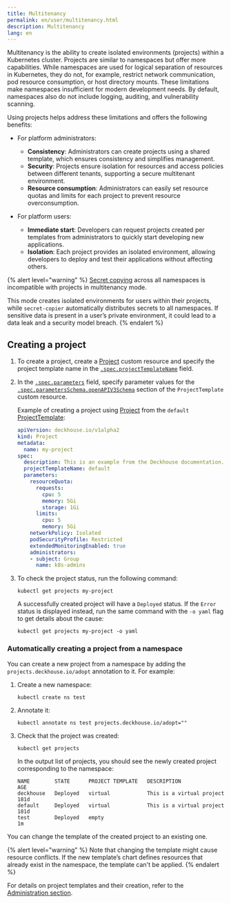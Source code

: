 ```yaml
---
title: Multitenancy
permalink: en/user/multitenancy.html
description: Multitenancy
lang: en
---
```


Multitenancy is the ability to create isolated environments (projects) within a Kubernetes cluster.
Projects are similar to namespaces but offer more capabilities.
While namespaces are used for logical separation of resources in Kubernetes,
they do not, for example, restrict network communication, pod resource consumption, or host directory mounts.
These limitations make namespaces insufficient for modern development needs.
By default, namespaces also do not include logging, auditing, and vulnerability scanning.

Using projects helps address these limitations and offers the following benefits:

* For platform administrators:
  * **Consistency**: Administrators can create projects using a shared template,
  which ensures consistency and simplifies management.
  * **Security**: Projects ensure isolation for resources and access policies between different tenants,
  supporting a secure multitenant environment.
  * **Resource consumption**: Administrators can easily set resource quotas and limits for each project
  to prevent resource overconsumption.

* For platform users:
  * **Immediate start**: Developers can request projects created per templates from administrators
  to quickly start developing new applications.
  * **Isolation**: Each project provides an isolated environment,
  allowing developers to deploy and test their applications without affecting others.

{% alert level="warning" %}
[Secret copying](TODO?) across all namespaces is incompatible with projects in multitenancy mode.

This mode creates isolated environments for users within their projects,
while `secret-copier` automatically distributes secrets to all namespaces.
If sensitive data is present in a user’s private environment,
it could lead to a data leak and a security model breach.
{% endalert %}

## Creating a project

1. To create a project, create a [Project](cr.html#project) custom resource
   and specify the project template name in the [`.spec.projectTemplateName`](cr.html#project-v1alpha2-spec-projecttemplatename) field.
1. In the [`.spec.parameters`](cr.html#project-v1alpha2-spec-parameters) field,
   specify parameter values for the [`.spec.parametersSchema.openAPIV3Schema`](cr.html#projecttemplate-v1alpha1-spec-parametersschema-openapiv3schema) section of the `ProjectTemplate` custom resource.

   Example of creating a project using [Project](cr.html#project) from the `default` [ProjectTemplate](cr.html#projecttemplate):

   ```yaml
   apiVersion: deckhouse.io/v1alpha2
   kind: Project
   metadata:
     name: my-project
   spec:
     description: This is an example from the Deckhouse documentation.
     projectTemplateName: default
     parameters:
       resourceQuota:
         requests:
           cpu: 5
           memory: 5Gi
           storage: 1Gi
         limits:
           cpu: 5
           memory: 5Gi
       networkPolicy: Isolated
       podSecurityProfile: Restricted
       extendedMonitoringEnabled: true
       administrators:
       - subject: Group
         name: k8s-admins
   ```

1. To check the project status, run the following command:

   ```shell
   kubectl get projects my-project
   ```

   A successfully created project will have a `Deployed` status.
   If the `Error` status is displayed instead,
   run the same command with the `-o yaml` flag to get details about the cause:

   ```shell
   kubectl get projects my-project -o yaml
   ```

### Automatically creating a project from a namespace

You can create a new project from a namespace by adding the `projects.deckhouse.io/adopt` annotation to it.
For example:

1. Create a new namespace:

   ```shell
   kubectl create ns test
   ```

1. Annotate it:

   ```shell
   kubectl annotate ns test projects.deckhouse.io/adopt=""
   ```

1. Check that the project was created:

   ```shell
   kubectl get projects
   ```

   In the output list of projects, you should see the newly created project corresponding to the namespace:

   ```console
   NAME        STATE      PROJECT TEMPLATE   DESCRIPTION                                            AGE
   deckhouse   Deployed   virtual            This is a virtual project                              181d
   default     Deployed   virtual            This is a virtual project                              181d
   test        Deployed   empty                                                                     1m
   ```

You can change the template of the created project to an existing one.

{% alert level="warning" %}
Note that changing the template might cause resource conflicts.
If the new template’s chart defines resources that already exist in the namespace, the template can't be applied.
{% endalert %}

For details on project templates and their creation, refer to the [Administration section](../admin/multitenancy.html).
